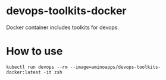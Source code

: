# devops-toolkits-docker
Docker container includes toolkits for devops.

# How to use
```shell
kubectl run devops --rm --image=aminoapps/devops-toolkits-docker:latest -it zsh
```